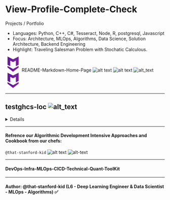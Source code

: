 # View-Profile-Complete-Check
Projects / Portfolio
- Languages: Python, C++, C#, Tesseract, Node, R, postgresql, Javascript
- Focus: Architecture, MLOps, Algorithms, Data Science, Solution Architecture, Backend Engineering
- Highlight: Traveling Salesman Problem with Stochatic Calculous.
  
![alt text](https://github.com/adam-p/markdown-here/raw/master/src/common/images/icon48.png "Logo Title Text 1")    README-Markdown-Home-Page       ![alt text](https://img.shields.io/badge/ML%7CDL-Algorithms-blueviolet) ![alt text](https://img.shields.io/badge/ML%7CDL-Infrastructure-blue) ![alt_text](https://img.shields.io/badge/Tests-Passing-limegreen) ![alt text](https://github.com/adam-p/markdown-here/raw/master/src/common/images/icon48.png "Logo Title Text 1") 

----
## testghcs-loc ![alt_text](https://img.shields.io/badge/Tests-Passing-limegreen)


<details>

#### Chefs :
  
  + 🧑‍🍳 @that-stanford-kid ![alt text](https://img.shields.io/badge/ML%7CDL-Algorithms-blueviolet)
  
</details>

-----

#### Refrence our Algorithmic Development Intensive Approaches and Cookbook from our chefs: 
`@that-stanford-kid` ![alt text](https://img.shields.io/badge/ML%7CDL-Algorithms-blueviolet)
![alt-text](https://img.shields.io/badge/Infrastructure-DevOps-blue)

------

#### DevOps-Infra-MLOps-CICD-Technical-Quant-ToolKit

------


#### Author: @that-stanford-kid (L6 - Deep Learning Engineer & Data Scientist - MLOps - Algorithms) ✅
